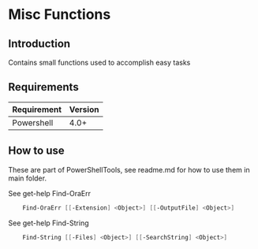 # Misc Functions

## Introduction

Contains small functions used to accomplish easy tasks

## Requirements

| Requirement | Version |
|-------------|---------|
| Powershell  | 4.0+    |

## How to use

These are part of PowerShellTools, see readme.md for how to use them in main folder.
 
See get-help Find-OraErr

```powershell
	Find-OraErr [[-Extension] <Object>] [[-OutputFile] <Object>]
```

See get-help Find-String

```powershell
	Find-String [[-Files] <Object>] [[-SearchString] <Object>]
```
